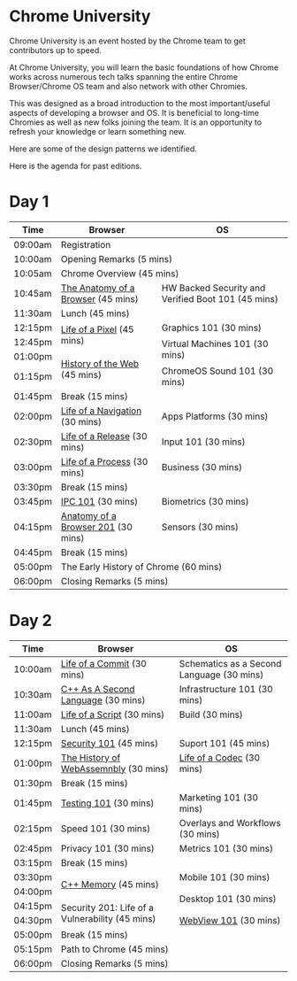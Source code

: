 # Chrome University

Chrome University is an event hosted by the Chrome team to get contributors up to speed. 

At Chrome University, you will learn the basic foundations of how Chrome works across numerous tech talks spanning the entire Chrome Browser/Chrome OS team and also network with other Chromies. 

This was designed as a broad introduction to the most important/useful aspects of developing a browser and OS. It is beneficial to long-time Chromies as well as new folks joining the team. It is an opportunity to refresh your knowledge or learn something new.

Here are some of the design patterns we identified.

Here is the agenda for past editions.

# Day 1

<table>
    <thead>
        <tr>
            <th>Time</th>
            <th>Browser</th>
            <th>OS</th>
        </tr>
    </thead>
    <tbody>
        <tr>
            <td>09:00am</td>
            <td colspan=2>Registration</td>
        </tr>
        <tr>
            <td>10:00am</td>
            <td colspan=2>Opening Remarks (5 mins)</td>
        </tr>
        <tr>
            <td>10:05am</td>
            <td colspan=2>Chrome Overview (45 mins)</td>
        </tr>
        <tr>
            <td>10:45am</td>
            <td><a href="https://www.youtube.com/watch?v=PzzNuCk-e0Y&list=PLNYkxOF6rcICgS7eFJrGDhMBwWtdTgzpx&index=2">The Anatomy of a Browser</a> (45 mins)</td>
            <td>HW Backed Security and Verified Boot 101 (45 mins)</td>
        </tr>
        <tr>
            <td>11:30am</td>
            <td colspan=2>Lunch (45 mins)</td>
        </tr>
        <tr>
            <td>12:15pm</td>
            <td rowspan=2><a href="https://www.youtube.com/watch?v=m-J-tbAlFic&list=PLNYkxOF6rcICgS7eFJrGDhMBwWtdTgzpx&index=6">Life of a Pixel</a> (45 mins)</td>
            <td>Graphics 101 (30 mins)</td>
        </tr>
        <tr>
            <td>12:45pm</td>
            <td rowspan=2>Virtual Machines 101 (30 mins)</td>
        </tr>
        <tr>
            <td>01:00pm</td>
            <td rowspan=2><a href="https://www.youtube.com/watch?v=kNzoswFIU9M&list=PLNYkxOF6rcICgS7eFJrGDhMBwWtdTgzpx&index=1">History of the Web</a> (45 mins)</td>
        </tr>
        <tr>
            <td>01:15pm</td>
            <td>ChromeOS Sound 101 (30 mins)</td>
        </tr>
        <tr>
            <td>01:45pm</td>
            <td colspan=2>Break (15 mins)</td>
        </tr>
        <tr>
            <td>02:00pm</td>
            <td><a href="https://www.youtube.com/watch?v=OFIvyc1y1ws&list=PLNYkxOF6rcICgS7eFJrGDhMBwWtdTgzpx&index=5">Life of a Navigation</a> (30 mins)</td>
            <td>Apps Platforms (30 mins)</td>
        </tr>
        <tr>
            <td>02:30pm</td>
            <td><a href="https://www.youtube.com/watch?v=gCW5Pvx2H3U&list=PLNYkxOF6rcICgS7eFJrGDhMBwWtdTgzpx&index=4">Life of a Release</a> (30 mins)</td>
            <td>Input 101 (30 mins)</td>
        </tr>
        <tr>
            <td>03:00pm</td>
            <td><a href="https://www.youtube.com/watch?v=5im7SGmJxnA&list=PLNYkxOF6rcICgS7eFJrGDhMBwWtdTgzpx&index=7">Life of a Process</a> (30 mins)</td>
            <td>Business (30 mins)</td>
        </tr>
        <tr>
            <td>03:30pm</td>
            <td colspan=2>Break (15 mins)</td>
        </tr>
        <tr>
            <td>03:45pm</td>
            <td><a href="https://www.youtube.com/watch?v=o-nR7enXzII&list=PLNYkxOF6rcICgS7eFJrGDhMBwWtdTgzpx&index=8">IPC 101</a> (30 mins)</td>
            <td>Biometrics (30 mins)</td>
        </tr>
        <tr>
            <td>04:15pm</td>
            <td><a href="https://www.youtube.com/watch?v=u7berRU9Qys&list=PLNYkxOF6rcICgS7eFJrGDhMBwWtdTgzpx&index=3">Anatomy of a Browser 201</a> (30 mins)</td>
            <td>Sensors (30 mins)</td>
        </tr>
        <tr>
            <td>04:45pm</td>
            <td colspan=2>Break (15 mins)</td>
        </tr>
        <tr>
            <td>05:00pm</td>
            <td colspan=2>The Early History of Chrome (60 mins)</td>
        </tr>
        <tr>
            <td>06:00pm</td>
            <td colspan=2>Closing Remarks (5 mins)</td>
        </tr>
    </tbody>
</table>

# Day 2

<table>
    <thead>
        <tr>
            <th>Time</th>
            <th>Browser</th>
            <th>OS</th>
        </tr>
    </thead>
    <tbody>
        <tr>
            <td>10:00am</td>
            <td><a href="https://www.youtube.com/watch?v=_oK7PeeLxYo&list=PLNYkxOF6rcICgS7eFJrGDhMBwWtdTgzpx&index=9">Life of a Commit</a> (30 mins)</td>
            <td>Schematics as a Second Language (30 mins)</td>
        </tr>
        <tr>
            <td>10:30am</td>
            <td><a href="https://www.youtube.com/watch?v=cN9c_JyvL1A&list=PLNYkxOF6rcICgS7eFJrGDhMBwWtdTgzpx&index=10">C++ As A Second Language</a> (30 mins)</td>
            <td>Infrastructure 101 (30 mins)</td>
        </tr>
        <tr>
            <td>11:00am</td>
            <td><a href="https://www.youtube.com/watch?v=3bVcTFOKRyo&list=PLNYkxOF6rcICgS7eFJrGDhMBwWtdTgzpx&index=11">Life of a Script</a> (30 mins)</td>
            <td>Build (30 mins)</td>
        </tr>
        <tr>
            <td>11:30am</td>
            <td colspan=2>Lunch (45 mins)</td>
        </tr>
        <tr>
            <td>12:15pm</td>
            <td><a href="https://www.youtube.com/watch?v=jqQdgQKYq7E&list=PLNYkxOF6rcICgS7eFJrGDhMBwWtdTgzpx&index=12">Security 101</a> (45 mins)</td>
            <td>Suport 101 (45 mins)</td>
        </tr>
        <tr>
            <td>01:00pm</td>
            <td><a href="https://www.youtube.com/watch?v=6r0NKEQqkz0&list=PLNYkxOF6rcICgS7eFJrGDhMBwWtdTgzpx&index=14">The History of WebAssemnbly</a> (30 mins)</td>
            <td><a href="https://www.youtube.com/watch?v=xqJjyUpYEw0&list=PLNYkxOF6rcICgS7eFJrGDhMBwWtdTgzpx&index=17">Life of a Codec</a> (30 mins)</td>
        </tr>
        <tr>
            <td>01:30pm</td>
            <td colspan=2>Break (15 mins)</td>
        </tr>
        <tr>
            <td>01:45pm</td>
            <td><a href="https://www.youtube.com/watch?v=mizZc61rFUk&list=PLNYkxOF6rcICgS7eFJrGDhMBwWtdTgzpx&index=21">Testing 101</a> (30 mins)</td>
            <td>Marketing 101 (30 mins)</td>
        </tr>
        <tr>
            <td>02:15pm</td>
            <td>Speed 101 (30 mins)</td>
            <td>Overlays and Workflows (30 mins)</td>
        </tr>
        <tr>
            <td>02:45pm</td>
            <td>Privacy 101 (30 mins)</td>
            <td>Metrics 101 (30 mins)</td>
        </tr>
        <tr>
            <td>03:15pm</td>
            <td colspan=2>Break (15 mins)</td>
        </tr>
        <tr>
            <td>03:30pm</td>
            <td rowspan=2><a href="https://www.youtube.com/watch?v=UNJrgsQXvCA&list=PLNYkxOF6rcICgS7eFJrGDhMBwWtdTgzpx&index=15">C++ Memory</a> (45 mins)</td>
            <td>Mobile 101 (30 mins)</td>
        </tr>
        <tr>
            <td>04:00pm</td>
            <td rowspan=2>Desktop 101 (30 mins)</td>
        </tr>
        <tr>
            <td>04:15pm</td>
            <td rowspan=2>Security 201: Life of a Vulnerability (45 mins)</td>
        </tr>
        <tr>
            <td>04:30pm</td>
            <td><a href="https://www.youtube.com/watch?v=qMvbtcbEkDU&list=PLNYkxOF6rcICgS7eFJrGDhMBwWtdTgzpx&index=16">WebView 101</a> (30 mins)</td>
        </tr>
        <tr>
            <td>05:00pm</td>
            <td colspan=2>Break (15 mins)</td>
        </tr>
        <tr>
            <td>05:15pm</td>
            <td colspan=2>Path to Chrome (45 mins)</td>
        </tr>
        <tr>
            <td>06:00pm</td>
            <td colspan=2>Closing Remarks (5 mins)</td>
        </tr>
    </tbody>
</table>
